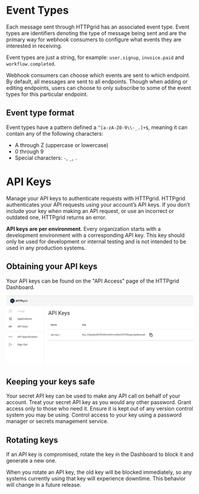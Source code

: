 # Event Types

Each message sent through HTTPgrid has an associated event type. Event types are identifiers denoting the type of message being sent and are the primary way for webhook consumers to configure what events they are interested in receiving.

Event types are just a string, for example: `user.signup`, `invoice.paid` and `workflow.completed`.

Webhook consumers can choose which events are sent to which endpoint. By default, all messages are sent to all endpoints. Though when adding or editing endpoints, users can choose to only subscribe to some of the event types for this particular endpoint.

## Event type format

Event types have a pattern defined a `^[a-zA-Z0-9\\-_.]+$`, meaning it can contain any of the following characters:

* A through Z (uppercase or lowercase)
* 0 through 9
* Special characters: `-`, `_`, `.`

# API Keys

Manage your API keys to authenticate requests with HTTPgrid. HTTPgrid authenticates your API requests using your account’s API keys. If you don’t include your key when making an API request, or use an incorrect or outdated one, HTTPgrid returns an error.

**API keys are per environment**. Every organization starts with a development environment with a corresponding API key. This key should only be used for development or internal testing and is not intended to be used in any production systems.

## Obtaining your API keys

Your API keys can be found on the "API Access" page of the HTTPgrid Dashboard.

![](../images/obtaining-your-api-keys.png)

## Keeping your keys safe

Your secret API key can be used to make any API call on behalf of your account. Treat your secret API key as you would any other password. Grant access only to those who need it. Ensure it is kept out of any version control system you may be using. Control access to your key using a password manager or secrets management service.

## Rotating keys

If an API key is compromised, rotate the key in the Dashboard to block it and generate a new one.

When you rotate an API key, the old key will be blocked immediately, so any systems currently using that key will experience downtime. This behavior will change in a future release.
